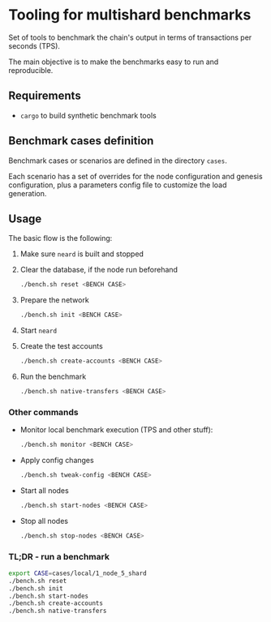 # Tooling for multishard benchmarks

Set of tools to benchmark the chain's output in terms of transactions per seconds (TPS).

The main objective is to make the benchmarks easy to run and reproducible.

## Requirements

- `cargo` to build synthetic benchmark tools

## Benchmark cases definition

Benchmark cases or scenarios are defined in the directory `cases`.

Each scenario has a set of overrides for the node configuration and genesis configuration, plus a parameters config file to customize the load generation.

## Usage

The basic flow is the following:

1. Make sure `neard` is built and stopped
2. Clear the database, if the node run beforehand

    ```sh
    ./bench.sh reset <BENCH CASE>
    ```

3. Prepare the network

    ```sh
    ./bench.sh init <BENCH CASE>
    ```

4. Start `neard`
5. Create the test accounts

    ```sh
    ./bench.sh create-accounts <BENCH CASE>
    ```

6. Run the benchmark

    ```sh
    ./bench.sh native-transfers <BENCH CASE>
    ```

### Other commands

- Monitor local benchmark execution (TPS and other stuff):

    ```sh
    ./bench.sh monitor <BENCH CASE>
    ```

- Apply config changes

    ```sh
    ./bench.sh tweak-config <BENCH CASE>
    ```

- Start all nodes

    ```sh
    ./bench.sh start-nodes <BENCH CASE>
    ```

- Stop all nodes

    ```sh
    ./bench.sh stop-nodes <BENCH CASE>
    ```

### TL;DR - run a benchmark

```sh
export CASE=cases/local/1_node_5_shard
./bench.sh reset
./bench.sh init
./bench.sh start-nodes
./bench.sh create-accounts
./bench.sh native-transfers
```
